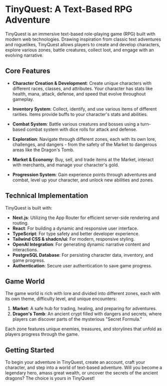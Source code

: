 # TinyQuest: A Text-Based RPG Adventure

TinyQuest is an immersive text-based role-playing game (RPG) built with modern web technologies. Drawing inspiration from classic text adventures and roguelikes, TinyQuest allows players to create and develop characters, explore various zones, battle creatures, collect loot, and engage with an evolving narrative.

## Core Features

- **Character Creation & Development**: Create unique characters with different races, classes, and attributes. Your character has stats like health, mana, attack, defense, and speed that evolve throughout gameplay.

- **Inventory System**: Collect, identify, and use various items of different rarities. Items provide buffs to your character's stats and abilities.

- **Combat System**: Battle various creatures and bosses using a turn-based combat system with dice rolls for attack and defense.

- **Exploration**: Navigate through different zones, each with its own lore, challenges, and dangers - from the safety of the Market to dangerous areas like the Dragon's Tomb.

- **Market & Economy**: Buy, sell, and trade items at the Market, interact with merchants, and manage your character's gold.

- **Progression System**: Gain experience points through adventures and combat, level up your character, and unlock new abilities and zones.

## Technical Implementation

TinyQuest is built with:

- **Next.js**: Utilizing the App Router for efficient server-side rendering and routing.
- **React**: For building a dynamic and responsive user interface.
- **TypeScript**: For type safety and better developer experience.
- **Tailwind CSS & shadcn/ui**: For modern, responsive styling.
- **OpenAI Integration**: For generating dynamic narrative content and interactions.
- **PostgreSQL Database**: For persisting character data, inventory, and game progress.
- **Authentication**: Secure user authentication to save game progress.

## Game World

The game world is rich with lore and divided into different zones, each with its own theme, difficulty level, and unique encounters:

1. **Market**: A safe hub for trading, healing, and preparing for adventures.
2. **Dragon's Tomb**: An ancient crypt filled with dangers and secrets, where players can discover parts of the mysterious "Secret Formula."

Each zone features unique enemies, treasures, and storylines that unfold as players progress through the game.

## Getting Started

To begin your adventure in TinyQuest, create an account, craft your character, and step into a world of text-based adventure. Will you become a legendary hero, amass great wealth, or uncover the secrets of the ancient dragons? The choice is yours in TinyQuest!

